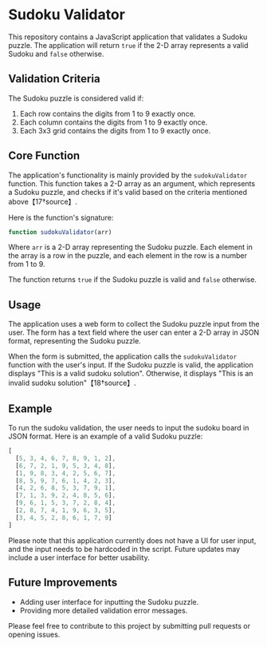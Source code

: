 # Sudoku Validator

This repository contains a JavaScript application that validates a Sudoku puzzle. The application will return `true` if the 2-D array represents a valid Sudoku and `false` otherwise.

## Validation Criteria
The Sudoku puzzle is considered valid if:
1. Each row contains the digits from 1 to 9 exactly once.
2. Each column contains the digits from 1 to 9 exactly once.
3. Each 3x3 grid contains the digits from 1 to 9 exactly once.

## Core Function

The application's functionality is mainly provided by the `sudokuValidator` function. This function takes a 2-D array as an argument, which represents a Sudoku puzzle, and checks if it's valid based on the criteria mentioned above【17†source】.

Here is the function's signature:

```javascript
function sudokuValidator(arr)
```

Where `arr` is a 2-D array representing the Sudoku puzzle. Each element in the array is a row in the puzzle, and each element in the row is a number from 1 to 9.

The function returns `true` if the Sudoku puzzle is valid and `false` otherwise.

## Usage

The application uses a web form to collect the Sudoku puzzle input from the user. The form has a text field where the user can enter a 2-D array in JSON format, representing the Sudoku puzzle.

When the form is submitted, the application calls the `sudokuValidator` function with the user's input. If the Sudoku puzzle is valid, the application displays "This is a valid sudoku solution". Otherwise, it displays "This is an invalid sudoku solution"【18†source】.

## Example
To run the sudoku validation, the user needs to input the sudoku board in JSON format. Here is an example of a valid Sudoku puzzle:

```javascript
[
  [5, 3, 4, 6, 7, 8, 9, 1, 2],
  [6, 7, 2, 1, 9, 5, 3, 4, 8],
  [1, 9, 8, 3, 4, 2, 5, 6, 7],
  [8, 5, 9, 7, 6, 1, 4, 2, 3],
  [4, 2, 6, 8, 5, 3, 7, 9, 1],
  [7, 1, 3, 9, 2, 4, 8, 5, 6],
  [9, 6, 1, 5, 3, 7, 2, 8, 4],
  [2, 8, 7, 4, 1, 9, 6, 3, 5],
  [3, 4, 5, 2, 8, 6, 1, 7, 9]
]
```

Please note that this application currently does not have a UI for user input, and the input needs to be hardcoded in the script. Future updates may include a user interface for better usability.

## Future Improvements
- Adding user interface for inputting the Sudoku puzzle.
- Providing more detailed validation error messages.

Please feel free to contribute to this project by submitting pull requests or opening issues.
